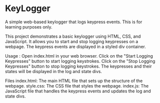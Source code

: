 # KeyLogger

A simple web-based keylogger that logs keypress events. This is for learning purposes only.

This project demonstrates a basic keylogger using HTML, CSS, and JavaScript. It allows you to start and stop logging keypresses on a webpage. The keypress events are displayed in a styled div container.

Usage : 
Open index.html in your web browser.
Click on the "Start Logging Keypresses" button to start logging keystrokes.
Click on the "Stop Logging Keypresses" button to stop logging keystrokes.
The keypresses and their states will be displayed in the log and state divs.

Files
index.html: The main HTML file that sets up the structure of the webpage.
style.css: The CSS file that styles the webpage.
index.js: The JavaScript file that handles the keypress events and updates the log and state divs.
